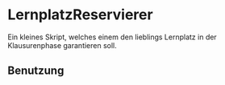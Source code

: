 # LernplatzReservierer

Ein kleines Skript, welches einem den lieblings Lernplatz in der Klausurenphase garantieren soll.

## Benutzung
